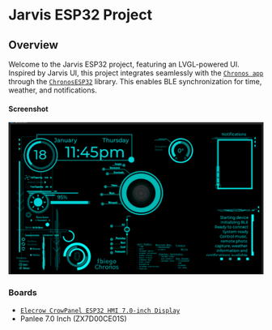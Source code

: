 # Jarvis ESP32 Project

## Overview

Welcome to the Jarvis ESP32 project, featuring an LVGL-powered UI. Inspired by Jarvis UI, this project integrates seamlessly with the [`Chronos app`](https://chronos.ke) through the [`ChronosESP32`](https://github.com/fbiego/chronos-esp32) library. This enables BLE synchronization for time, weather, and notifications.

#### Screenshot
![1](screenshot.png?raw=true "1")

### Boards
- [`Elecrow CrowPanel ESP32 HMI 7.0-inch Display`](https://www.elecrow.com/esp32-display-7-inch-hmi-display-rgb-tft-lcd-touch-screen-support-lvgl.html)
- Panlee 7.0 Inch (ZX7D00CE01S) 
